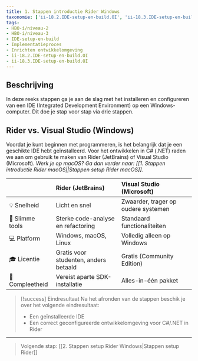 ```yaml
---
title: 1. Stappen introductie Rider Windows
taxonomie: ['ii-18.2.IDE-setup-en-build.OI', 'ii-18.3.IDE-setup-en-build.OI']
tags:
- HBO-i/niveau-2
- HBO-i/niveau-3
- IDE-setup-en-build
- Implementatieproces
- Inrichten ontwikkelomgeving
- ii-18.2.IDE-setup-en-build.OI
- ii-18.3.IDE-setup-en-build.OI
---
```


## Beschrijving
In deze reeks stappen ga je aan de slag met het installeren en configureren van een IDE (Integrated Development Environment) op een Windows-computer. Dit doe je stap voor stap via drie stappen.

## Rider vs. Visual Studio (Windows)
Voordat je kunt beginnen met programmeren, is het belangrijk dat je een geschikte IDE hebt geïnstalleerd. Voor het ontwikkelen in C# (.NET) raden we aan om gebruik te maken van Rider (JetBrains) of Visual Studio (Microsoft). 
*Werk je op macOS? Ga dan verder naar: [[1. Stappen introductie Rider macOS||Stappen setup Rider macOS]].*

|                 | Rider (JetBrains)                     | Visual Studio (Microsoft)           |
| :-------------- | :------------------------------------ | :---------------------------------- |
| 💡 Snelheid     | Licht en snel                         | Zwaarder, trager op oudere systemen |
| 🧠 Slimme tools | Sterke code-analyse en refactoring    | Standaard functionaliteiten         |
| 💻 Platform     | Windows, macOS, Linux                 | Volledig alleen op Windows          |
| 🎓 Licentie     | Gratis voor studenten, anders betaald | Gratis (Community Edition)          |
| 🧰 Compleetheid | Vereist aparte SDK-installatie        | Alles-in-één pakket                 |

> [!success] Eindresultaat
> Na het afronden van de stappen beschik je over het volgende eindresultaat:
> - Een geïnstalleerde IDE
> - Een correct geconfigureerde ontwikkelomgeving voor C#/.NET in Rider

---

> Volgende stap: [[2. Stappen setup Rider Windows|Stappen setup Rider]]
